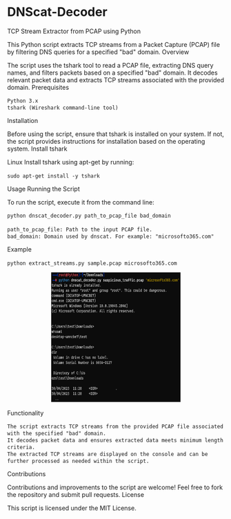 # DNScat-Decoder
TCP Stream Extractor from PCAP using Python

This Python script extracts TCP streams from a Packet Capture (PCAP) file by filtering DNS queries for a specified "bad" domain.
Overview

The script uses the tshark tool to read a PCAP file, extracting DNS query names, and filters packets based on a specified "bad" domain. It decodes relevant packet data and extracts TCP streams associated with the provided domain.
Prerequisites

    Python 3.x
    tshark (Wireshark command-line tool)

Installation

Before using the script, ensure that tshark is installed on your system. If not, the script provides instructions for installation based on the operating system.
Install tshark

Linux Install tshark using apt-get by running:

`sudo apt-get install -y tshark`

Usage
Running the Script

To run the script, execute it from the command line:

    python dnscat_decoder.py path_to_pcap_file bad_domain

    path_to_pcap_file: Path to the input PCAP file.
    bad_domain: Domain used by dnscat. For example: "microsofto365.com"

Example

`python extract_streams.py sample.pcap microsofto365.com`

<p align="center">
  <img src="img/dns_decoder.png" alt="pyrat josemlwdf" width="300" height="300">
</p>

Functionality

    The script extracts TCP streams from the provided PCAP file associated with the specified "bad" domain.
    It decodes packet data and ensures extracted data meets minimum length criteria.
    The extracted TCP streams are displayed on the console and can be further processed as needed within the script.

Contributions

Contributions and improvements to the script are welcome! Feel free to fork the repository and submit pull requests.
License

This script is licensed under the MIT License.
